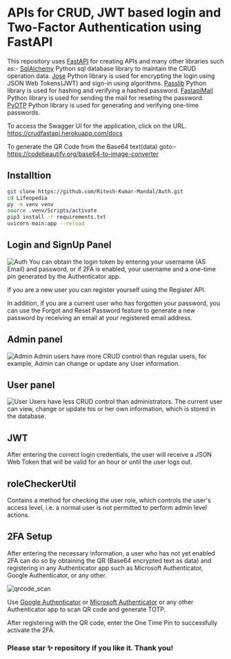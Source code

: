 # APIs for CRUD, JWT based login and Two-Factor Authentication using FastAPI

This repository uses [FastAPI](https://fastapi.tiangolo.com) for creating APIs and many other libraries such as:-
[SqlAlchemy](https://docs.sqlalchemy.org/en/14/dialects/sqlite.html) Python sql database library to maintain the CRUD operation data.
[Jose](https://pypi.org/project/python-jose/) Python library is used for encrypting the login using JSON Web Tokens(JWT) and sign-in using algorithms.
[Passlib](https://pypi.org/project/passlib/) Python library is used for hashing and verifying a hashed password.
[FastapiMail](https://pypi.org/project/fastapi-mail/) Python library is used for sending the mail for reseting the password.
[PyOTP](https://pypi.org/project/pyotp/) Python library is used for generating and verifying one-time passwords.

To access the Swagger UI for the application, click on the URL. https://crudfastapi.herokuapp.com/docs

To generate the QR Code from the Base64 text(data) goto:- https://codebeautify.org/base64-to-image-converter

## Installtion

```sh
git clone https://github.com/Ritesh-Kumar-Mandal/Auth.git
cd Lifeopedia
py -m venv venv 
source .venv/Scripts/activate 
pip3 install -r requirements.txt
uvicorn main:app --reload
```

## Login and SignUp Panel
![Auth](https://.png)
You can obtain the login token by entering your username (AS Email) and password, or if 2FA is enabled, your username and a one-time pin generated by the Authenticator app.

If you are a new user you can register yourself using the Register API.

In addition, if you are a current user who has forgotten your password, you can use the Forgot and Reset Password feature to generate a new password by receiving an email at your registered email address.

## Admin panel
![Admin](https://.png)
Admin users have more CRUD control than regular users, for example, Admin can change or update any User information.

## User panel
![User](https://.png)
Users have less CRUD control than administrators. The current user can view, change or update his or her own information, which is stored in the database.

## JWT
After entering the correct login credentials, the user will receive a JSON Web Token that will be valid for an hour or until the user logs out.

## roleCheckerUtil
Contains a method for checking the user role, which controls the user's access level, i.e. a normal user is not permitted to perform admin level actions.

## 2FA Setup
After entering the necessary information, a user who has not yet enabled 2FA can do so by obtaining the QR (Base64 encrypted text as data) and registering in any Authenticator app such as Microsoft Authenticator, Google Authenticator, or any other. 

![qrcode_scan](https://.png)

Use [Google Authenticator](https://play.google.com/store/apps/details?id=com.google.android.apps.authenticator2&hl=en_IN&gl=US) or [Microsoft Authenticator](https://play.google.com/store/apps/details?id=com.azure.authenticator&hl=en_IN&gl=US) or any other Authenticator app to scan QR code and generate TOTP.

After registering with the QR code, enter the One Time Pin to successfully activate the 2FA.


### Please star ✨ repository if you like it. Thank you!